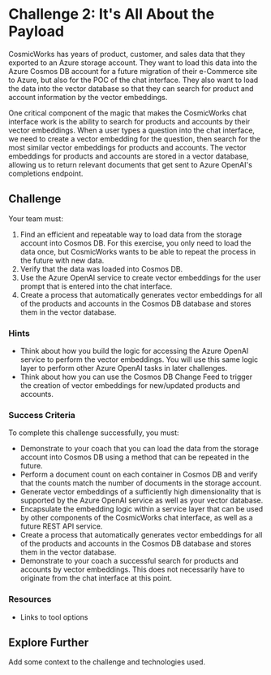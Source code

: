 # Challenge 2: It's All About the Payload

CosmicWorks has years of product, customer, and sales data that they exported to an Azure storage account. They want to load this data into the Azure Cosmos DB account for a future migration of their e-Commerce site to Azure, but also for the POC of the chat interface. They also want to load the data into the vector database so that they can search for product and account information by the vector embeddings.

One critical component of the magic that makes the CosmicWorks chat interface work is the ability to search for products and accounts by their vector embeddings. When a user types a question into the chat interface, we need to create a vector embedding for the question, then search for the most similar vector embeddings for products and accounts. The vector embeddings for products and accounts are stored in a vector database, allowing us to return relevant documents that get sent to Azure OpenAI's completions endpoint.

## Challenge

Your team must:

1. Find an efficient and repeatable way to load data from the storage account into Cosmos DB. For this exercise, you only need to load the data once, but CosmicWorks wants to be able to repeat the process in the future with new data.
2. Verify that the data was loaded into Cosmos DB.
3. Use the Azure OpenAI service to create vector embeddings for the user prompt that is entered into the chat interface.
4. Create a process that automatically generates vector embeddings for all of the products and accounts in the Cosmos DB database and stores them in the vector database.

### Hints

- Think about how you build the logic for accessing the Azure OpenAI service to perform the vector embeddings. You will use this same logic layer to perform other Azure OpenAI tasks in later challenges.
- Think about how you can use the Cosmos DB Change Feed to trigger the creation of vector embeddings for new/updated products and accounts.

### Success Criteria

To complete this challenge successfully, you must:

- Demonstrate to your coach that you can load the data from the storage account into Cosmos DB using a method that can be repeated in the future.
- Perform a document count on each container in Cosmos DB and verify that the counts match the number of documents in the storage account.
- Generate vector embeddings of a sufficiently high dimensionality that is supported by the Azure OpenAI service as well as your vector database.
- Encapsulate the embedding logic within a service layer that can be used by other components of the CosmicWorks chat interface, as well as a future REST API service.
- Create a process that automatically generates vector embeddings for all of the products and accounts in the Cosmos DB database and stores them in the vector database.
- Demonstrate to your coach a successful search for products and accounts by vector embeddings. This does not necessarily have to originate from the chat interface at this point.

### Resources

- Links to tool options

## Explore Further

Add some context to the challenge and technologies used.
